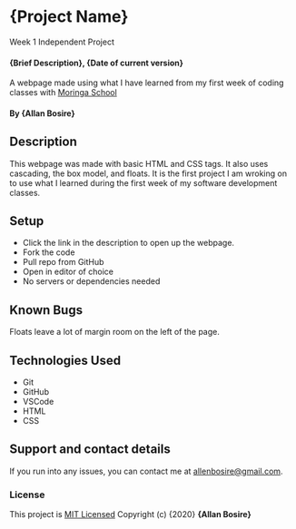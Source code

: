 # {Project Name}
Week 1 Independent Project
#### {Brief Description}, {Date of current version}
A webpage made using what I have learned from my first week of coding classes with [Moringa School](https://moringaschool.com/)
#### By **{Allan Bosire}**
## Description
This webpage was made with basic HTML and CSS tags. It also uses cascading, the box model, and floats. It is the first project I am wroking on to use what I learned during the first week of my software development classes. 
## Setup
* Click the link in the description to open up the webpage.
* Fork the code
* Pull repo from GitHub 
* Open in editor of choice
* No servers or dependencies needed
## Known Bugs
Floats leave a lot of margin room on the left of the page.
## Technologies Used
* Git
* GitHub
* VSCode
* HTML
* CSS
## Support and contact details
If you run into any issues, you can contact me at allenbosire@gmail.com. 
### License
This project is [MIT Licensed]()
Copyright (c) {2020} **{Allan Bosire}**